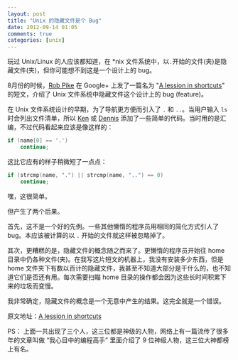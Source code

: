 ```yaml
---
layout: post
title: "Unix 的隐藏文件是个 Bug"
date: 2012-09-14 01:05
comments: true
categories: [unix]
---
```


玩过 Unix/Linux 的人应该都知道，在 *nix 文件系统中，以`.`开始的文件(夹)是隐藏文件(夹)，但你可能想不到这是一个设计上的 bug。

8月份的时候，[Rob Pike][Rob] 在 Google+ 上发了一篇名为 "[A lession in shortcuts][00]" 的短文，介绍了 Unix 文件系统中隐藏文件这个设计上的 bug (feature)。

  [Rob]: http://en.wikipedia.org/wiki/Rob_Pike
  [00]: https://plus.google.com/101960720994009339267/posts/R58WgWwN9jp

在 Unix 文件系统设计的早期，为了导航更方便而引入了 `.` 和 `..`。当用户输入 `ls` 时会列出文件清单，所以 [Ken][] 或 [Dennis][] 添加了一些简单的代码。当时用的是汇编，不过代码看起来应该是像这样的：

  [Ken]: http://en.wikipedia.org/wiki/Ken_Thompson
  [Dennis]: http://en.wikipedia.org/wiki/Dennis_Ritchie
``` c
if (name[0] == '.')
    continue;
```

这比它应有的样子稍微短了一点点：

``` c
if (strcmp(name, ".") || strcmp(name, "..") == 0)
    continue;
```

嘿，这很简单。

<!-- more -->
但产生了两个后果。

首先，这不是一个好的先例。一些其他懒惰的程序员用相同的简化方式引人了 bug。本应该被计算的以 `.` 开始的文件就这样被忽略掉了。

其次，更糟糕的是，隐藏文件的概念随之而来了。更懒惰的程序员开始往 home 目录中仍各种文件(夹)。在我写这片短文的机器上，我没有安装多少东西，但是 home 文件夹下有数以百计的隐藏文件，我甚至不知道大部分是干什么的，也不知道它们是否还有用。每次需要扫瞄 home 目录的操作都会因为这些长时间积累下来的垃圾而变慢。

我非常确定，隐藏文件的概念是一个无意中产生的结果。这完全就是一个错误。

原文地址：[A lession in shortcuts][00]

PS： 上面一共出现了三个人，这三位都是神级的人物，网络上有一篇流传了很多年的文章叫做 “我心目中的编程高手” 里面介绍了 9 位神级人物，这三位大神都榜上有名。



